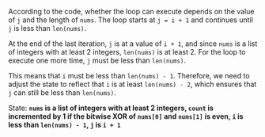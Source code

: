 According to the code, whether the loop can execute depends on the value of `j` and the length of `nums`. The loop starts at `j = i + 1` and continues until `j` is less than `len(nums)`. 

At the end of the last iteration, `j` is at a value of `i + 1`, and since `nums` is a list of integers with at least 2 integers, `len(nums)` is at least 2. For the loop to execute one more time, `j` must be less than `len(nums)`. 

This means that `i` must be less than `len(nums) - 1`. Therefore, we need to adjust the state to reflect that `i` is at least `len(nums) - 2`, which ensures that `j` can still be less than `len(nums)`.

State: **`nums` is a list of integers with at least 2 integers, `count` is incremented by 1 if the bitwise XOR of `nums[0]` and `nums[1]` is even, `i` is less than `len(nums) - 1`, `j` is `i + 1`**